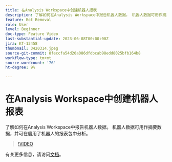 ```yaml
---
title: 在Analysis Workspace中创建机器人报表
description: 了解如何在Analysis Workspace中报告机器人数据。 机器人数据可用作摘要数据，并可在启用了机器人的报表包中分析。
feature: Bot Removal
role: User
level: Beginner
doc-type: Feature Video
last-substantial-update: 2023-06-08T00:00:00Z
jira: KT-13458
thumbnail: 3420314.jpeg
source-git-commit: 8feccfa54d20a086dfdbcab98edd8025bfb164b8
workflow-type: tm+mt
source-wordcount: '76'
ht-degree: 9%

---
```



# 在Analysis Workspace中创建机器人报表

了解如何在Analysis Workspace中报告机器人数据。 机器人数据可用作摘要数据，并可在启用了机器人的报表包中分析。

>[!VIDEO](https://video.tv.adobe.com/v/3420314/?learn=on)

有关更多信息，请访问[文档](https://experienceleague.adobe.com/docs/analytics/components/dimensions/bot-name.html)。
